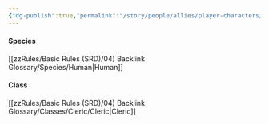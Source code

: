 ```yaml
---
{"dg-publish":true,"permalink":"/story/people/allies/player-characters/yda-tillamon-karrig/"}
---
```


#### Species
[[zzRules/Basic Rules (SRD)/04) Backlink Glossary/Species/Human\|Human]]
#### Class
[[zzRules/Basic Rules (SRD)/04) Backlink Glossary/Classes/Cleric/Cleric\|Cleric]]